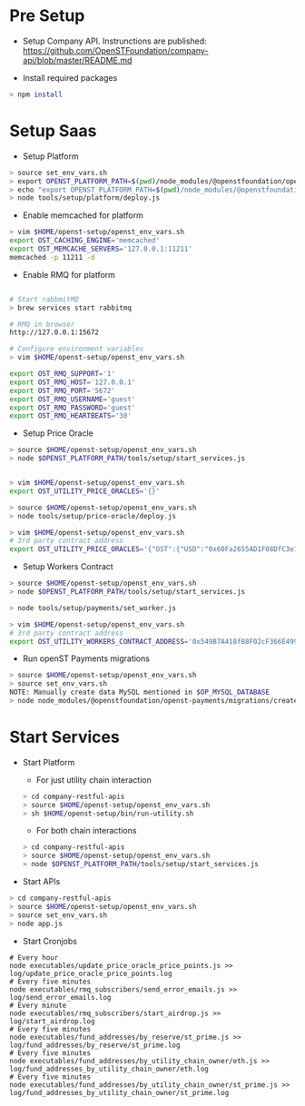 # Pre Setup

* Setup Company API. Instrunctions are published: https://github.com/OpenSTFoundation/company-api/blob/master/README.md

* Install required packages
```bash
> npm install
```

# Setup Saas

* Setup Platform
```bash
> source set_env_vars.sh
> export OPENST_PLATFORM_PATH=$(pwd)/node_modules/@openstfoundation/openst-platform
> echo "export OPENST_PLATFORM_PATH=$(pwd)/node_modules/@openstfoundation/openst-platform" >> ~/.bash_profile
> node tools/setup/platform/deploy.js
```

* Enable memcached for platform
```bash
> vim $HOME/openst-setup/openst_env_vars.sh
export OST_CACHING_ENGINE='memcached'
export OST_MEMCACHE_SERVERS='127.0.0.1:11211'
memcached -p 11211 -d
```

* Enable RMQ for platform
```bash

# Start rabbmitMQ 
> brew services start rabbitmq

# RMQ in browser
http://127.0.0.1:15672

# Configure environment variables 
> vim $HOME/openst-setup/openst_env_vars.sh

export OST_RMQ_SUPPORT='1'
export OST_RMQ_HOST='127.0.0.1'
export OST_RMQ_PORT='5672'
export OST_RMQ_USERNAME='guest'
export OST_RMQ_PASSWORD='guest'
export OST_RMQ_HEARTBEATS='30'
```

* Setup Price Oracle
```bash
> source $HOME/openst-setup/openst_env_vars.sh
> node $OPENST_PLATFORM_PATH/tools/setup/start_services.js


> vim $HOME/openst-setup/openst_env_vars.sh
export OST_UTILITY_PRICE_ORACLES='{}'

> source $HOME/openst-setup/openst_env_vars.sh
> node tools/setup/price-oracle/deploy.js

> vim $HOME/openst-setup/openst_env_vars.sh
# 3rd party contract address
export OST_UTILITY_PRICE_ORACLES='{"OST":{"USD":"0x60Fa2655AD1F08DfC3e1DAd9b31e4DD817a36f9D"}}'
```

* Setup Workers Contract
```bash
> source $HOME/openst-setup/openst_env_vars.sh
> node $OPENST_PLATFORM_PATH/tools/setup/start_services.js

> node tools/setup/payments/set_worker.js

> vim $HOME/openst-setup/openst_env_vars.sh
# 3rd party contract address
export OST_UTILITY_WORKERS_CONTRACT_ADDRESS='0x549B7A418f88F02cF366E4999bda858BB8815451'
```

* Run openST Payments migrations
```bash
> source $HOME/openst-setup/openst_env_vars.sh
> source set_env_vars.sh
NOTE: Manually create data MySQL mentioned in $OP_MYSQL_DATABASE 
> node node_modules/@openstfoundation/openst-payments/migrations/create_tables.js
```

# Start Services

* Start Platform
  * For just utility chain interaction
  ```bash
  > cd company-restful-apis
  > source $HOME/openst-setup/openst_env_vars.sh
  > sh $HOME/openst-setup/bin/run-utility.sh
  ```

  * For both chain interactions
  ```bash
  > cd company-restful-apis
  > source $HOME/openst-setup/openst_env_vars.sh
  > node $OPENST_PLATFORM_PATH/tools/setup/start_services.js
  ```
  
* Start APIs
```bash
> cd company-restful-apis
> source $HOME/openst-setup/openst_env_vars.sh
> source set_env_vars.sh
> node app.js
```

* Start Cronjobs
```base
# Every hour
node executables/update_price_oracle_price_points.js >> log/update_price_oracle_price_points.log
# Every five minutes
node executables/rmq_subscribers/send_error_emails.js >> log/send_error_emails.log
# Every minute
node executables/rmq_subscribers/start_airdrop.js >> log/start_airdrop.log
# Every five minutes
node executables/fund_addresses/by_reserve/st_prime.js >> log/fund_addresses/by_reserve/st_prime.log
# Every five minutes
node executables/fund_addresses/by_utility_chain_owner/eth.js >> log/fund_addresses_by_utility_chain_owner/eth.log
# Every five minutes
node executables/fund_addresses/by_utility_chain_owner/st_prime.js >> log/fund_addresses_by_utility_chain_owner/st_prime.log
```
